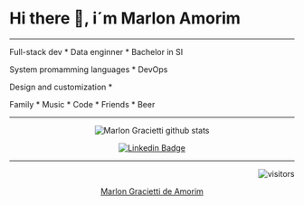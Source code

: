 # Hi there 👋, i´m Marlon Amorim

 ---
 
 <a>
   <p>
Full-stack dev * Data enginner * Bachelor in SI
   </p>    
System promamming languages * DevOps
   <p> 
Design and customization * 
   </p>
<p>  
Family * Music * Code * Friends * Beer
</p>  
</a>
   </div>
 
 ---
 
   <div align="center">

 ![Marlon Gracietti github stats](https://github-readme-stats.vercel.app/api?username=mgracietti&show_icons=true&theme=dark)

<!--[![Top Langs](https://github-readme-stats.vercel.app/api/top-langs/?username=mgracietti&theme=dark)](https://github.com/DevPraxis/gaizer-core)
-->


   <div align="center">

[![Linkedin Badge](https://img.shields.io/badge/-Marlon%20Gracietti%20Amorim-292929?style=flat-square&logo=Linkedin&logoColor=white&link=https://www.linkedin.com/in/mgamorim/)](https://www.linkedin.com/in/mgamorim)

   </div>

---

   <div align="right">

 ![visitors](https://visitor-badge.glitch.me/badge?page_id=mgamorim&left_color=green&right_color=red)

   </div>

   <div class="badge-base LI-profile-badge" data-locale="en_US" data-size="medium" data-theme="dark" data-type="HORIZONTAL" data-vanity="mgamorim" data-version="v1"><a class="badge-base__link LI-simple-link" href="https://br.linkedin.com/in/mgamorim?trk=profile-badge">Marlon Gracietti de Amorim</a></div>
              

